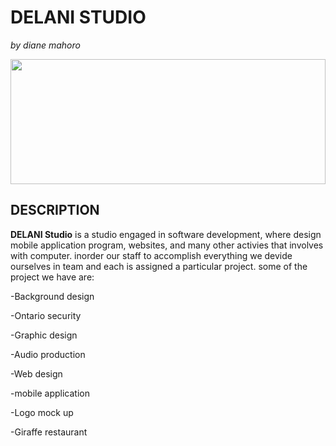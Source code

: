 # **DELANI STUDIO**

_by diane mahoro_

<img src="../img/web.png" width="100%" height="200px">

## **DESCRIPTION**

**DELANI Studio** is a studio engaged in software development, where design mobile application program, websites, and many other activies that involves with computer. inorder our staff to accomplish everything we devide ourselves in team and each is assigned a particular project. some of the project we have are:

-Background design

-Ontario security

-Graphic design

-Audio production

-Web design

-mobile application

-Logo mock up

-Giraffe restaurant

